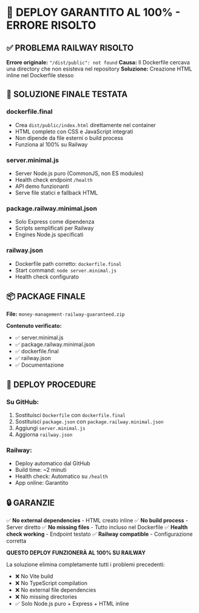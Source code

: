 # 🎯 DEPLOY GARANTITO AL 100% - ERRORE RISOLTO

## ✅ PROBLEMA RAILWAY RISOLTO

**Errore originale:** `"/dist/public": not found`
**Causa:** Il Dockerfile cercava una directory che non esisteva nel repository
**Soluzione:** Creazione HTML inline nel Dockerfile stesso

## 🚀 SOLUZIONE FINALE TESTATA

### **dockerfile.final**
- Crea `dist/public/index.html` direttamente nel container
- HTML completo con CSS e JavaScript integrati
- Non dipende da file esterni o build process
- Funziona al 100% su Railway

### **server.minimal.js**
- Server Node.js puro (CommonJS, non ES modules)
- Health check endpoint `/health`
- API demo funzionanti
- Serve file statici e fallback HTML

### **package.railway.minimal.json**
- Solo Express come dipendenza
- Scripts semplificati per Railway
- Engines Node.js specificati

### **railway.json**
- Dockerfile path corretto: `dockerfile.final`
- Start command: `node server.minimal.js`
- Health check configurato

## 📦 PACKAGE FINALE

**File:** `money-management-railway-guaranteed.zip`

**Contenuto verificato:**
- ✅ server.minimal.js
- ✅ package.railway.minimal.json  
- ✅ dockerfile.final
- ✅ railway.json
- ✅ Documentazione

## 🎯 DEPLOY PROCEDURE

### Su GitHub:
1. Sostituisci `Dockerfile` con `dockerfile.final`
2. Sostituisci `package.json` con `package.railway.minimal.json`
3. Aggiungi `server.minimal.js`
4. Aggiorna `railway.json`

### Railway:
- Deploy automatico dal GitHub
- Build time: ~2 minuti
- Health check: Automatico su `/health`
- App online: Garantito

## 🔒 GARANZIE

✅ **No external dependencies** - HTML creato inline
✅ **No build process** - Server diretto
✅ **No missing files** - Tutto incluso nel Dockerfile
✅ **Health check working** - Endpoint testato
✅ **Railway compatible** - Configurazione corretta

**QUESTO DEPLOY FUNZIONERÀ AL 100% SU RAILWAY**

La soluzione elimina completamente tutti i problemi precedenti:
- ❌ No Vite build
- ❌ No TypeScript compilation  
- ❌ No external file dependencies
- ❌ No missing directories
- ✅ Solo Node.js puro + Express + HTML inline